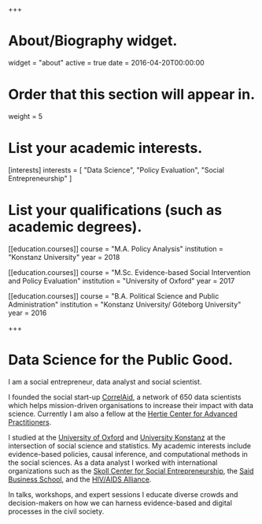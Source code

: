 +++
# About/Biography widget.
widget = "about"
active = true
date = 2016-04-20T00:00:00

# Order that this section will appear in.
weight = 5

# List your academic interests.
[interests]
  interests = [
    "Data Science",
    "Policy Evaluation",
    "Social Entrepreneurship"
  ]

# List your qualifications (such as academic degrees).
[[education.courses]]
  course = "M.A. Policy Analysis"
  institution = "Konstanz University"
  year = 2018

[[education.courses]]
  course = "M.Sc. Evidence-based Social Intervention and Policy Evaluation"
  institution = "University of Oxford"
  year = 2017

[[education.courses]]
  course = "B.A. Political Science and Public Administration"
  institution = "Konstanz University/ Göteborg University"
  year = 2016

+++

# Data Science for the Public Good.

I am a social entrepreneur, data analyst and social scientist.

I founded the social start-up [CorrelAid](www.correlaid.org), a network of 650 data scientists which helps mission-driven organisations to increase their impact with data science. Currently I am also a fellow at the [Hertie Center for Advanced Practitioners](http://hertie-innovationskolleg.de/).

I studied at the [University of Oxford](https://www.spi.ox.ac.uk/) and [University Konstanz](https://www.polver.uni-konstanz.de/en/) at the intersection of social science and statistics. My academic interests include evidence-based policies, causal inference, and computational methods in the social sciences. As a data analyst I worked with international organizations such as the [Skoll Center for Social Entrepreneurship](http://skoll.org/organization/skoll-centre-for-social-entrepreneurship/), the [Said Business School](https://www.sbs.ox.ac.uk/programmes/oxford-scenarios-programme), and the [HIV/AIDS Alliance](http://www.aidsalliance.org/).

In talks, workshops, and expert sessions I educate diverse crowds and decision-makers on how we can harness evidence-based and digital processes in the civil society.  
